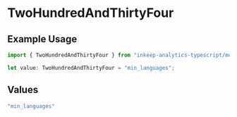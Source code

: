 # TwoHundredAndThirtyFour

## Example Usage

```typescript
import { TwoHundredAndThirtyFour } from "inkeep-analytics-typescript/models/operations";

let value: TwoHundredAndThirtyFour = "min_languages";
```

## Values

```typescript
"min_languages"
```